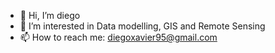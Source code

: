 - 👋 Hi, I’m diego
- 👀 I’m interested in Data modelling, GIS and Remote Sensing
- 📫 How to reach me: diegoxavier95@gmail.com

<!---
dxbezerra/dxbezerra is a ✨ special ✨ repository because its `README.md` (this file) appears on your GitHub profile.
You can click the Preview link to take a look at your changes.
--->
